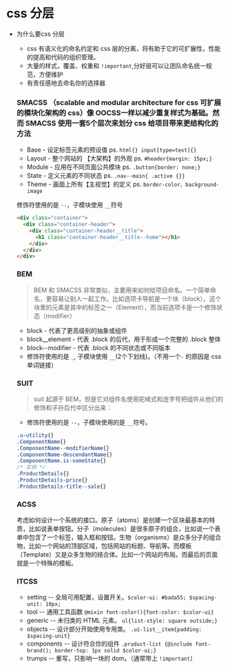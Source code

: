 # css 分层

- 为什么要css 分层

    - css 有语义化的命名约定和 css 层的分离，将有助于它的可扩展性，性能的提高和代码的组织管理。
    - 大量的样式，覆盖、权重和 `!important`,分好层可以让团队命名统一规范，方便维护
    - 有责任感地去命名你的选择器

  ### SMACSS （scalable and modular architecture for css 可扩展的模块化架构的 css）像 OOCSS一样以减少重复样式为基础。然而 SMACSS 使用一套5个层次来划分 css 给项目带来更结构化的方法

    - Base - 设定标签元素的预设值 ps. `html{} input[type=text]{}`
    - Layout - 整个网站的 【大架构】的外观  ps. `#header{margin: 15px;}`
    - Module - 应用在不同页面公共模块 ps. `.button{border: none;}`
    - State - 定义元素的不同状态 ps. `.nav--main{ .active {}}`
    - Theme - 画面上所有【主视觉】的定义 ps. `border-color、background-image`

    修饰符使用的是 `--`，子模块使用 `__`符号

    ```html
    <div class="container">
      <div class="container-header">
        <div class="container-header__title">
          <h1 class="container-header__title--home"></h1>
        </div>
      </div>
    </div>

    ```
  ### BEM
  > BEM 和 SMACSS 非常类似，主要用来如何给项目命名。一个简单命名，更容易让别人一起工作。比如选项卡导航是一个块（block），这个块里的元素是其中的标签之一（Element），而当前选项卡是一个修饰状态（modifier）
    - block - 代表了更高级别的抽象或组件
    - block__element - 代表 .block 的后代，用于形成一个完整的 .block 整体
    - block--modifier - 代表 .block 的不同状态或不同版本
    - 修饰符使用的是 `_`, 子模块使用 `__`(2个下划线)。（不用一个`-` 的原因是 css 单词链接）

  ### SUIT
  > suit 起源于 BEM，但是它对组件名使用驼峰式和连字号把组件从他们的修饰和子孙后代中区分出来：
  - 修饰符使用的是 `--`，子模块使用的是 `__`符号。
  ```css
  .u-utility{}
  .ComponentName{}
  .ComponentName--modifierName{}
  .ComponentName-descendantName{}
  .ComponentName.is-someState{}
  /* 实例 */
  .ProductDetails{}
  .ProductDetails-price{}
  .ProductDetails-title--sale{}
  ```

  ### ACSS
  考虑如何设计一个系统的接口。原子（atoms）是创建一个区块最基本的特质，比如说表单按钮。分子（molecules）是很多原子的组合，比如说一个表单中包含了一个标签，输入框和按钮。生物（organisms）是众多分子的组合物，比如一个网站的顶部区域，包括网站的标题、导航等。而模板（Template）又是众多生物的结合体。比如一个网站的布局。而最后的页面就是一个特殊的模板。

  ### ITCSS

  - setting -- 全局可用配置，设置开关。`$color-ui: #bada55; $spacing-unit: 10px;`
  - tool -- 通用工具函数 `@mixin font-color(){font-color: $color-ui}`
  - generic -- 未归类的 HTML 元素。 `ul{list-style: square outside;}`
  - objects -- 设计部分开始使用专用类。 `.ui-list__item{padding: $spacing-unit}`
  - components -- 设计符合你的组件 `.pruduct-list {@include font-brand(); border-top: 1px solid $color-ui;}`
  - trumps -- 重写，只影响一块的 dom。（通常带上 `!important`）
